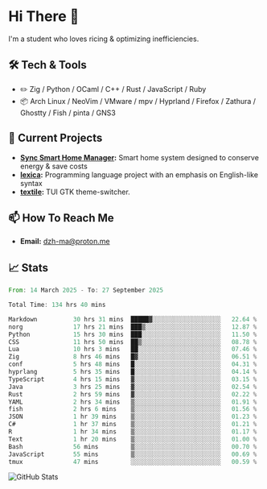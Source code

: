 # Hi There 👋
I'm a student who loves ricing & optimizing inefficiencies.
## 🛠️ Tech & Tools
- ✏️  Zig / Python / OCaml / C++ / Rust / JavaScript / Ruby
- 📦 Arch Linux / NeoVim / VMware / mpv / Hyprland / Firefox / Zathura / Ghostty / Fish / pinta / GNS3
## 🔭 Current Projects
- **[Sync Smart Home Manager](https://github.com/dzh-ma/sync):** Smart home system designed to conserve energy & save costs
- **[lexica](https://github.com/dzh-ma/lexica):** Programming language project with an emphasis on English-like syntax
- **[textile](https://github.com/dzh-ma/textile):** TUI GTK theme-switcher.
## 📫 How To Reach Me
- **Email:** [dzh-ma@proton.me](mailto:dzh-ma@proton.me)
## 📈 Stats
<!--START_SECTION:waka-->

```rust
From: 14 March 2025 - To: 27 September 2025

Total Time: 134 hrs 40 mins

Markdown          30 hrs 31 mins  █████▓░░░░░░░░░░░░░░░░░░░   22.64 %
norg              17 hrs 21 mins  ███▒░░░░░░░░░░░░░░░░░░░░░   12.87 %
Python            15 hrs 30 mins  ███░░░░░░░░░░░░░░░░░░░░░░   11.50 %
CSS               11 hrs 50 mins  ██▒░░░░░░░░░░░░░░░░░░░░░░   08.78 %
Lua               10 hrs 3 mins   ██░░░░░░░░░░░░░░░░░░░░░░░   07.46 %
Zig               8 hrs 46 mins   █▓░░░░░░░░░░░░░░░░░░░░░░░   06.51 %
conf              5 hrs 48 mins   █░░░░░░░░░░░░░░░░░░░░░░░░   04.31 %
hyprlang          5 hrs 35 mins   █░░░░░░░░░░░░░░░░░░░░░░░░   04.14 %
TypeScript        4 hrs 15 mins   ▓░░░░░░░░░░░░░░░░░░░░░░░░   03.15 %
Java              3 hrs 25 mins   ▓░░░░░░░░░░░░░░░░░░░░░░░░   02.54 %
Rust              2 hrs 59 mins   ▓░░░░░░░░░░░░░░░░░░░░░░░░   02.22 %
YAML              2 hrs 34 mins   ▒░░░░░░░░░░░░░░░░░░░░░░░░   01.91 %
fish              2 hrs 6 mins    ▒░░░░░░░░░░░░░░░░░░░░░░░░   01.56 %
JSON              1 hr 39 mins    ▒░░░░░░░░░░░░░░░░░░░░░░░░   01.23 %
C#                1 hr 37 mins    ▒░░░░░░░░░░░░░░░░░░░░░░░░   01.21 %
R                 1 hr 34 mins    ▒░░░░░░░░░░░░░░░░░░░░░░░░   01.17 %
Text              1 hr 20 mins    ▒░░░░░░░░░░░░░░░░░░░░░░░░   01.00 %
Bash              56 mins         ▒░░░░░░░░░░░░░░░░░░░░░░░░   00.70 %
JavaScript        55 mins         ▒░░░░░░░░░░░░░░░░░░░░░░░░   00.69 %
tmux              47 mins         ░░░░░░░░░░░░░░░░░░░░░░░░░   00.59 %
```

<!--END_SECTION:waka-->

![GitHub Stats](https://github-readme-stats.vercel.app/api?username=dzh-ma&show_icons=true&theme=transparent)
